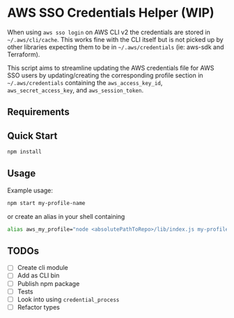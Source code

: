 # AWS SSO Credentials Helper (WIP)

When using `aws sso login` on AWS CLI v2 the credentials are stored in `~/.aws/cli/cache`.
This works fine with the CLI itself but is not picked up by other libraries expecting them
to be in `~/.aws/credentials` (ie: aws-sdk and Terraform).

This script aims to streamline updating the AWS credentials file for AWS SSO users by
updating/creating the corresponding profile section in `~/.aws/credentials` containing
the `aws_access_key_id`, `aws_secret_access_key`, and `aws_session_token`.

## Requirements

## Quick Start

```sh
npm install
```

## Usage

Example usage:

```sh
npm start my-profile-name
```

or create an alias in your shell containing

```sh
alias aws_my_profile="node <absolutePathToRepo>/lib/index.js my-profile"
```

## TODOs

- [ ] Create cli module
- [ ] Add as CLI bin
- [ ] Publish npm package
- [ ] Tests
- [ ] Look into using `credential_process`
- [ ] Refactor types
